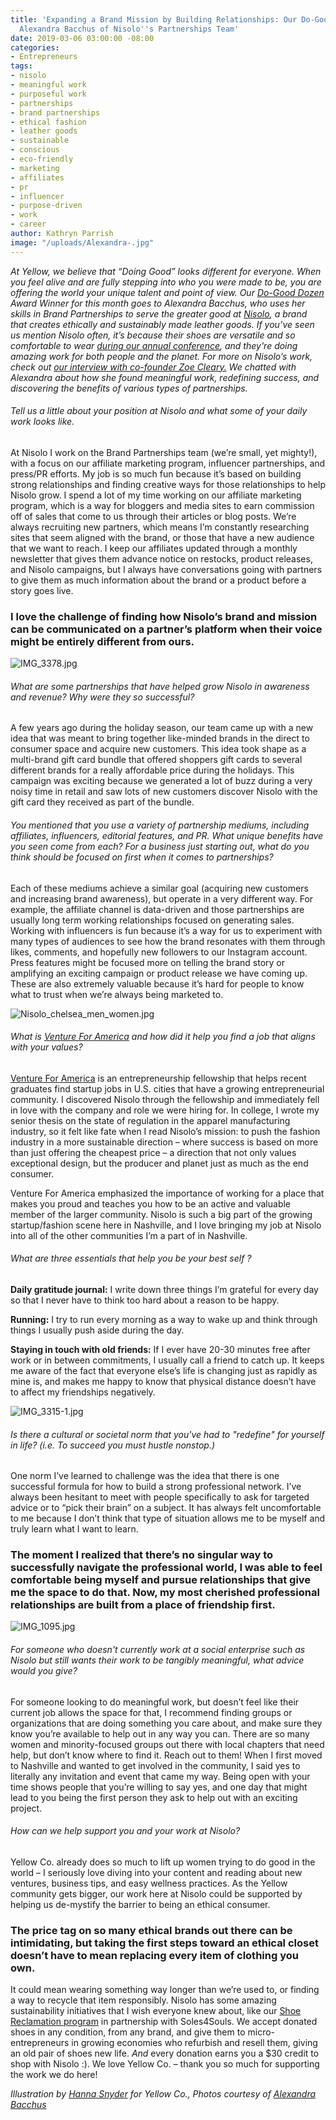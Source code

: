 ```yaml
---
title: 'Expanding a Brand Mission by Building Relationships: Our Do-Good Dozen Winner,
  Alexandra Bacchus of Nisolo''s Partnerships Team'
date: 2019-03-06 03:00:00 -08:00
categories:
- Entrepreneurs
tags:
- nisolo
- meaningful work
- purposeful work
- partnerships
- brand partnerships
- ethical fashion
- leather goods
- sustainable
- conscious
- eco-friendly
- marketing
- affiliates
- pr
- influencer
- purpose-driven
- work
- career
author: Kathryn Parrish
image: "/uploads/Alexandra-.jpg"
---
```


_At Yellow, we believe that “Doing Good” looks different for everyone. When you feel alive and are fully stepping into who you were made to be, you are offering the world your unique talent and point of view. Our [Do-Good Dozen](https://yellowcollective.lpages.co/do-good-dozen/) Award Winner for this month goes to Alexandra Bacchus, who uses her skills in Brand Partnerships to serve the greater good at [Nisolo](https://nisolo.com/), a brand that creates ethically and sustainably made leather goods. If you’ve seen us mention Nisolo often, it’s because their shoes are versatile and so comfortable to wear [during our annual conference](https://www.instagram.com/p/BYSCHa3FThP/), and they're doing amazing work for both people and the planet. For more on Nisolo’s work, check out [our interview with co-founder Zoe Cleary.](https://yellowco.co/blog/2018/09/21/nisolo-shoes-saving-amazon-trees/) We chatted with Alexandra about how she found meaningful work, redefining success, and discovering the benefits of various types of partnerships._

###### Tell us a little about your position at Nisolo and what some of your daily work looks like.

At Nisolo I work on the Brand Partnerships team (we’re small, yet mighty!), with a focus on our affiliate marketing program, influencer partnerships, and press/PR efforts. My job is so much fun because it’s based on building strong relationships and finding creative ways for those relationships to help Nisolo grow. I spend a lot of my time working on our affiliate marketing program, which is a way for bloggers and media sites to earn commission off of sales that come to us through their articles or blog posts. We’re always recruiting new partners, which means I’m constantly researching sites that seem aligned with the brand, or those that have a new audience that we want to reach. I keep our affiliates updated through a monthly newsletter that gives them advance notice on restocks, product releases, and Nisolo campaigns, but I always have conversations going with partners to give them as much information about the brand or a product before a story goes live. 

### I love the challenge of finding how Nisolo’s brand and mission can be communicated on a partner’s platform when their voice might be entirely different from ours.

![IMG_3378.jpg](/uploads/IMG_3378.jpg)

###### What are some partnerships that have helped grow Nisolo in awareness and revenue? Why were they so successful? 

A few years ago during the holiday season, our team came up with a new idea that was meant to bring together like-minded brands in the direct to consumer space and acquire new customers. This idea took shape as a multi-brand gift card bundle that offered shoppers gift cards to several different brands for a really affordable price during the holidays. This campaign was exciting because we generated a lot of buzz during a very noisy time in retail and saw lots of new customers discover Nisolo with the gift card they received as part of the bundle.

###### You mentioned that you use a variety of partnership mediums, including affiliates, influencers, editorial features, and PR. What unique benefits have you seen come from each? For a business just starting out, what do you think should be focused on first when it comes to partnerships?

Each of these mediums achieve a similar goal (acquiring new customers and increasing brand awareness), but operate in a very different way. For example, the affiliate channel is data-driven and those partnerships are usually long term working relationships focused on generating sales. Working with influencers is fun because it’s a way for us to experiment with many types of audiences to see how the brand resonates with them through likes, comments, and hopefully new followers to our Instagram account. Press features might be focused more on telling the brand story or amplifying an exciting campaign or product release we have coming up. These are also extremely valuable because it’s hard for people to know what to trust when we’re always being marketed to.

![Nisolo_chelsea_men_women.jpg](/uploads/Nisolo_chelsea_men_women.jpg)

###### What is [Venture For America](https://ventureforamerica.org/) and how did it help you find a job that aligns with your values? 

[Venture For America](https://ventureforamerica.org/) is an entrepreneurship fellowship that helps recent graduates find startup jobs in U.S. cities that have a growing entrepreneurial community. I discovered Nisolo through the fellowship and immediately fell in love with the company and role we were hiring for. In college, I wrote my senior thesis on the state of regulation in the apparel manufacturing industry, so it felt like fate when I read Nisolo’s mission: to push the fashion industry in a more sustainable direction – where success is based on more than just offering the cheapest price – a direction that not only values exceptional design, but the producer and planet just as much as the end consumer.

Venture For America emphasized the importance of working for a place that makes you proud and teaches you how to be an active and valuable member of the larger community. Nisolo is such a big part of the growing startup/fashion scene here in Nashville, and I love bringing my job at Nisolo into all of the other communities I’m a part of in Nashville.

###### What are three essentials that help you be your best self ? 

**Daily gratitude journal:** I write down three things I’m grateful for every day so that I never have to think too hard about a reason to be happy.

**Running:** I try to run every morning as a way to wake up and think through things I usually push aside during the day.  

**Staying in touch with old friends:** If I ever have 20-30 minutes free after work or in between commitments, I usually call a friend to catch up. It keeps me aware of the fact that everyone else’s life is changing just as rapidly as mine is, and makes me happy to know that physical distance doesn’t have to affect my friendships negatively.

![IMG_3315-1.jpg](/uploads/IMG_3315-1.jpg)

###### Is there a cultural or societal norm that you've had to "redefine" for yourself in life? (i.e. To succeed you must hustle nonstop.)

One norm I’ve learned to challenge was the idea that there is one successful formula for how to build a strong professional network. I’ve always been hesitant to meet with people specifically to ask for targeted advice or to “pick their brain” on a subject. It has always felt uncomfortable to me because I don’t think that type of situation allows me to be myself and truly learn what I want to learn. 

### The moment I realized that there’s no singular way to successfully navigate the professional world, I was able to feel comfortable being myself and pursue relationships that give me the space to do that. Now, my most cherished professional relationships are built from a place of friendship first.

![IMG_1095.jpg](/uploads/IMG_1095.jpg)

###### For someone who doesn't currently work at a social enterprise such as Nisolo but still wants their work to be tangibly meaningful, what advice would you give? 

For someone looking to do meaningful work, but doesn’t feel like their current job allows the space for that, I recommend finding groups or organizations that are doing something you care about, and make sure they know you’re available to help out in any way you can. There are so many women and minority-focused groups out there with local chapters that need help, but don’t know where to find it. Reach out to them! When I first moved to Nashville and wanted to get involved in the community, I said yes to literally any invitation and event that came my way. Being open with your time shows people that you’re willing to say yes, and one day that might lead to you being the first person they ask to help out with an exciting project.   

###### How can we help support you and your work at Nisolo?

Yellow Co. already does so much to lift up women trying to do good in the world – I seriously love diving into your content and reading about new ventures, business tips, and easy wellness practices. As the Yellow community gets bigger, our work here at Nisolo could be supported by helping us de-mystify the barrier to being an ethical consumer. 

### The price tag on so many ethical brands out there can be intimidating, but taking the first steps toward an ethical closet doesn’t have to mean replacing every item of clothing you own. 

It could mean wearing something way longer than we’re used to, or finding a way to recycle that item responsibly. Nisolo has some amazing sustainability initiatives that I wish everyone knew about, like our [Shoe Reclamation program](https://nisolo.com/pages/shoe-reclamation-program) in partnership with Soles4Souls. We accept donated shoes in any condition, from any brand, and give them to micro-entrepreneurs in growing economies who refurbish and resell them, giving an old pair of shoes new life. _And_ every donation earns you a $30 credit to shop with Nisolo :). We love Yellow Co. – thank you so much for supporting the work we do here!

_Illustration by [Hanna Snyder](http://hancreative.co/) for Yellow Co., Photos courtesy of [Alexandra Bacchus](https://nisolo.com/)_